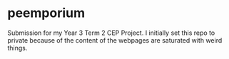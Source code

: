 # peemporium

Submission for my Year 3 Term 2 CEP Project. I initially set this repo to private because of the content of the webpages are saturated with weird things.
